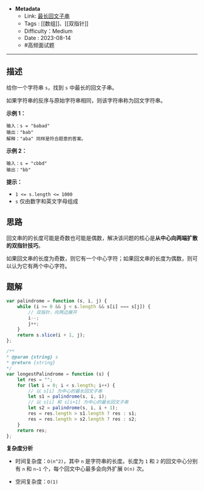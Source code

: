 - **Metadata**
	- Link:  [最长回文子串](https://leetcode.cn/problems/longest-palindromic-substring/description/ "https://leetcode.cn/problems/longest-palindromic-substring/description/")
	- Tags :  [[数组]]、[[双指针]]
	- Difficulty：Medium
	- Date : 2023-08-14
	- #高频面试题
---

## 描述

给你一个字符串 `s`，找到 `s` 中最长的回文子串。

如果字符串的反序与原始字符串相同，则该字符串称为回文字符串。

**示例 1：**

```
输入：s = "babad"
输出："bab"
解释："aba" 同样是符合题意的答案。
```

**示例 2：**

```
输入：s = "cbbd"
输出："bb"
```

**提示：**

- `1 <= s.length <= 1000`
- `s` 仅由数字和英文字母组成

## 思路

回文串的的长度可能是奇数也可能是偶数，解决该问题的核心是**从中心向两端扩散的双指针技巧**。

如果回文串的长度为奇数，则它有一个中心字符；如果回文串的长度为偶数，则可以认为它有两个中心字符。

## 题解

```js
var palindrome = function (s, i, j) {
    while (i >= 0 && j < s.length && s[i] === s[j]) {
        // 双指针，向两边展开
        i--;
        j++;
    }
    return s.slice(i + 1, j);
};

/**
* @param {string} s
* @return {string}
*/
var longestPalindrome = function (s) {
    let res = "";
    for (let i = 0; i < s.length; i++) {
        // 以 s[i] 为中心的最长回文子串
        let s1 = palindrome(s, i, i);
        // 以 s[i] 和 s[i+1] 为中心的最长回文子串
        let s2 = palindrome(s, i, i + 1);
        res = res.length > s1.length ? res : s1;
        res = res.length > s2.length ? res : s2;
    }
    return res;
};
```

**复杂度分析**

- 时间复杂度：`O(n^2)`，其中 `n` 是字符串的长度。长度为 `1` 和 `2` 的回文中心分别有 `n` 和 `n−1` 个，每个回文中心最多会向外扩展 `O(n)` 次。

- 空间复杂度：`O(1)`
